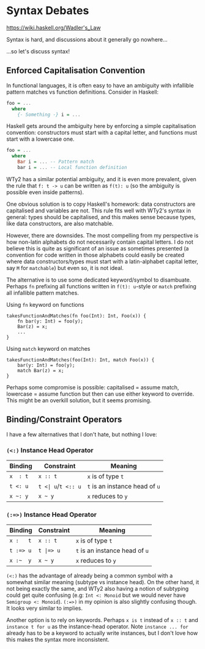 # Syntax Debates

<https://wiki.haskell.org/Wadler's_Law>

Syntax is hard, and discussions about it generally go nowhere...

...so let's discuss syntax!

## Enforced Capitalisation Convention

In functional languages, it is often easy to have an ambiguity with infallible pattern matches vs function definitions. Consider in Haskell:

```hs
foo = ...
  where
    {- Something -} i = ...
```

Haskell gets around the ambiguity here by enforcing a simple capitalisation convention: constructors must start with a capital letter, and functions must start with a lowercase one.

```hs
foo = ...
  where
    Bar i = ... -- Pattern match
    bar i = ... -- Local function definition
```

WTy2 has a similar potential ambiguity, and it is even more prevalent, given the rule that `f: t -> u` can be written as `f(t): u` (so the ambiguity is possible even inside patterns).

One obvious solution is to copy Haskell's homework: data constructors are capitalised and variables are not. This rule fits well with WTy2's syntax in general: types should be capitalised, and this makes sense because types, like data constructors, are also matchable.

However, there are downsides. The most compelling from my perspective is how non-latin alphabets do not necessarily contain capital letters. I do not believe this is quite as significant of an issue as sometimes presented (a convention for code written in those alphabets could easily be created where data constructors/types must start with a latin-alphabet capital letter, say `M` for `matchable`) but even so, it is not ideal.

The alternative is to use some dedicated keyword/symbol to disambuate. Perhaps `fn` prefixing all functions written in `f(t): u`-style or `match` prefixing all infallible pattern matches.

Using `fn` keyword on functions

```WTy2
takesFunctionAndMatches(fn foo(Int): Int, Foo(x)) {
    fn bar(y: Int) = foo(y);
    Bar(z) = x;
    ...
}
```

Using `match` keyword on matches

```
takesFunctionAndMatches(foo(Int): Int, match Foo(x)) {
    bar(y: Int) = foo(y);
    match Bar(z) = x;
}
```

Perhaps some compromise is possible: capitalised = assume match, lowercase = assume function but then can use either keyword to override. This might be an overkill solution, but it seems promising.

## Binding/Constraint Operators

I have a few alternatives that I don't hate, but nothing I love:

### `(<:)` Instance Head Operator

| Binding  | Constraint                     | Meaning                        |
| -------- | ------------------------------ | ------------------------------ |
| `x  : t` | `x :: t`                       | `x` is of type `t`             |
| `t <: u` | <code>t <\| u</code>/`t <:: u` | `t` is an instance head of `u` |
| `x ~: y` | `x ~ y`                        | `x` reduces to `y`             |

### `(:=>)` Instance Head Operator

| Binding   | Constraint            | Meaning                        |
| --------- | --------------------- | ------------------------------ |
| `x :   t` | `x :: t`              | `x` is of type `t`             |
| `t :=> u` | <code>t \|=> u</code> | `t` is an instance head of `u` |
| `x :~  y` | `x ~ y`               | `x` reduces to `y`             |

`(<:)` has the advantage of already being a common symbol with a somewhat similar meaning (subtype vs instance head). On the other hand, it not being exactly the same, and WTy2 also having a notion of subtyping could get quite confusing (e.g: `Int <: Monoid` but we would never have `Semigroup <: Monoid`).
`(:=>)` in my opinion is also slightly confusing though. It looks very similar to implies.

Another option is to rely on keywords. Perhaps `x is t` instead of `x :: t` and `instance t for u` as the instance-head operator. Note `instance ... for` already has to be a keyword to actually write instances, but I don't love how this makes the syntax more inconsistent.
